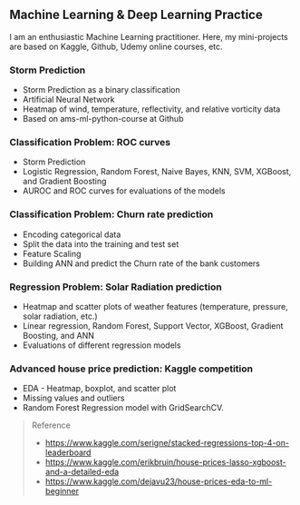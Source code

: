 ## Machine Learning & Deep Learning Practice
I am an enthusiastic Machine Learning practitioner. Here, my mini-projects are based on Kaggle, Github, Udemy online courses, etc.

### Storm Prediction 
* Storm Prediction as a binary classification 
* Artificial Neural Network
* Heatmap of wind, temperature, reflectivity, and relative vorticity data
* Based on ams-ml-python-course at Github

### Classification Problem: ROC curves
* Storm Prediction
* Logistic Regression, Random Forest, Naive Bayes, KNN, SVM, XGBoost, and Gradient Boosting
* AUROC and ROC curves for evaluations of the models

### Classification Problem: Churn rate prediction
* Encoding categorical data
* Split the data into the training and test set
* Feature Scaling
* Building ANN and predict the Churn rate of the bank customers

### Regression Problem: Solar Radiation prediction
* Heatmap and scatter plots of weather features (temperature, pressure, solar radiation, etc.)
* Linear regression, Random Forest, Support Vector, XGBoost, Gradient Boosting, and ANN
* Evaluations of different regression models

### Advanced house price prediction: Kaggle competition
* EDA - Heatmap, boxplot, and scatter plot
* Missing values and outliers
* Random Forest Regression model with GridSearchCV.
> Reference 
> - https://www.kaggle.com/serigne/stacked-regressions-top-4-on-leaderboard
> - https://www.kaggle.com/erikbruin/house-prices-lasso-xgboost-and-a-detailed-eda
> - https://www.kaggle.com/dejavu23/house-prices-eda-to-ml-beginner
